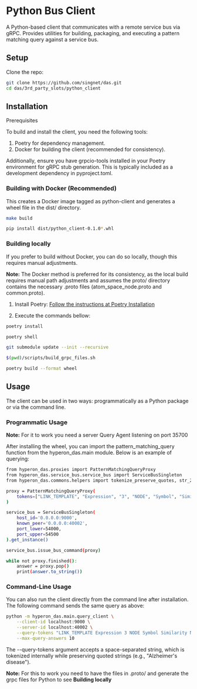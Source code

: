 # Python Bus Client

A Python-based client that communicates with a remote service bus via gRPC. Provides utilities for building, packaging, and executing a pattern matching query against a service bus.

## Setup

Clone the repo:

```bash
git clone https://github.com/singnet/das.git
cd das/3rd_party_slots/python_client
```

## Installation

Prerequisites

To build and install the client, you need the following tools:

1. Poetry for dependency management.
2. Docker for building the client (recommended for consistency).

Additionally, ensure you have grpcio-tools installed in your Poetry environment for gRPC stub generation. This is typically included as a development dependency in pyproject.toml.

### Building with Docker (Recommended)

This creates a Docker image tagged as python-client and generates a wheel file in the dist/ directory.

```bash
make build

pip install dist/python_client-0.1.0*.whl
```

### Building locally

If you prefer to build without Docker, you can do so locally, though this requires manual adjustments.

**Note:** The Docker method is preferred for its consistency, as the local build requires manual path adjustments and assumes the proto/ directory contains the necessary .proto files (atom_space_node.proto and common.proto).

1. Install Poetry: [Follow the instructions at Poetry Installation](https://python-poetry.org/docs/#installation)

2. Execute the commands bellow:

```bash
poetry install

poetry shell

git submodule update --init --recursive

$(pwd)/scripts/build_grpc_files.sh

poetry build --format wheel
```

## Usage

The client can be used in two ways: programmatically as a Python package or via the command line.

### Programmatic Usage

**Note:** For it to work you need a server Query Agent listening on port 35700

After installing the wheel, you can import the pattern_matching_query function from the hyperon_das.main module. Below is an example of querying:

```bash
from hyperon_das.proxies import PatternMatchingQueryProxy
from hyperon_das.service_bus.service_bus import ServiceBusSingleton
from hyperon_das.commons.helpers import tokenize_preserve_quotes, str_2_bool

proxy = PatternMatchingQueryProxy(
    tokens=["LINK_TEMPLATE", "Expression", "3", "NODE", "Symbol", "Similarity", "NODE", "Symbol", '"human"', "VARIABLE", "Y"]
)

service_bus = ServiceBusSingleton(
    host_id='0.0.0.0:9000',
    known_peer='0.0.0.0:40002',
    port_lower=54000,
    port_upper=54500
).get_instance()

service_bus.issue_bus_command(proxy)

while not proxy.finished():
    answer = proxy.pop()
    print(answer.to_string())
```

### Command-Line Usage

You can also run the client directly from the command line after installation. The following command sends the same query as above:

```bash
python -m hyperon_das.main.query_client \
    --client-id localhost:9000 \
    --server-id localhost:40002 \
    --query-tokens "LINK_TEMPLATE Expression 3 NODE Symbol Similarity NODE Symbol "\"human\"" VARIABLE X" \
    --max-query-answers 10
```

The --query-tokens argument accepts a space-separated string, which is tokenized internally while preserving quoted strings (e.g., "Alzheimer's disease").

**Note:** For this to work you need to have the files in .proto/ and generate the grpc files for Python to see **Building locally**
